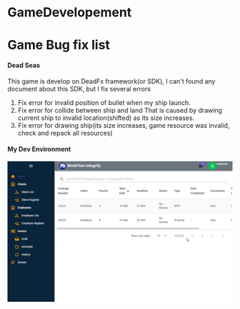 # GameDevelopement
<H1>Game Bug fix list</H1>

<h4>Dead Seas</h4>

This game is develop on DeadFx framework(or SDK), I can't found any document about this SDK, but I fix several errors
1) Fix error for invalid position of bullet when my ship launch.
2) Fix error for collide between ship and land
   That is caused by drawing current ship to invalid location(shifted) as its size increases.
3) Fix error for drawing ship(its size increases, game resource was invalid, check and repack all resources)

<h4>My Dev Environment</h4>
<img src="https://github.com/smilefortomorrow/WebSolution/blob/ddceea2e243361a65c7e64c75b01291a7802559d/WorkFlow/image/01.png" /> <br/>

